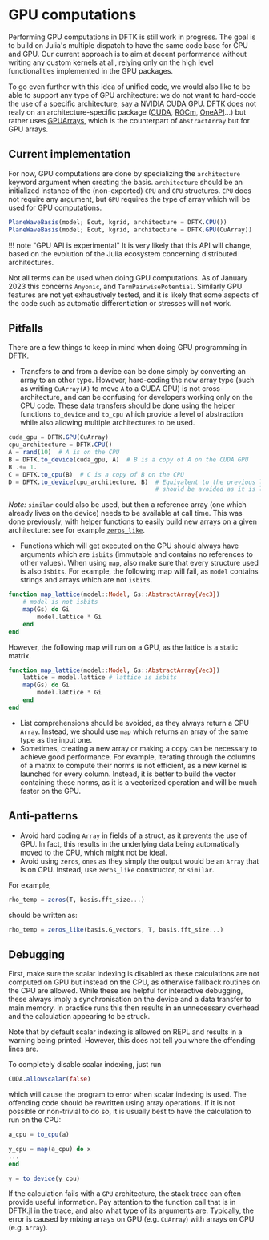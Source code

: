 # GPU computations

Performing GPU computations in DFTK is still work in progress. The goal is to build
on Julia's multiple dispatch to have the same code base for CPU and GPU. Our current
approach is to aim at decent performance without writing any custom kernels at all,
relying only on the high level functionalities implemented in the GPU packages.

To go even further with this idea of unified code, we would also like to be able to
support any type of GPU architecture: we do not want to hard-code the use of a
specific architecture, say a NVIDIA CUDA GPU. DFTK does not realy on an
architecture-specific package ([CUDA](https://github.com/JuliaGPU/CUDA.jl),
[ROCm](https://github.com/JuliaGPU/AMDGPU.jl),
[OneAPI](https://github.com/JuliaGPU/oneAPI.jl)...) but rather uses
[GPUArrays](https://github.com/JuliaGPU/GPUArrays.jl), which is the counterpart of
`AbstractArray` but for GPU arrays.

## Current implementation

For now, GPU computations are done by specializing the `architecture` keyword argument
when creating the basis. `architecture` should be an initialized instance of
the (non-exported) `CPU` and `GPU` structures. `CPU` does not require any argument,
but `GPU` requires the type of array which will be used for GPU computations.

```julia
PlaneWaveBasis(model; Ecut, kgrid, architecture = DFTK.CPU())
PlaneWaveBasis(model; Ecut, kgrid, architecture = DFTK.GPU(CuArray))
```
!!! note "GPU API is experimental"
    It is very likely that this API will change, based on the evolution of the
    Julia ecosystem concerning distributed architectures.

Not all terms can be used when doing GPU computations. As of January 2023 this
concerns `Anyonic`, and `TermPairwisePotential`. Similarly GPU features are
not yet exhaustively tested, and it is likely that some aspects of the code such as
automatic differentiation or stresses will not work.

## Pitfalls
There are a few things to keep in mind when doing GPU programming in DFTK.
- Transfers to and from a device can be done simply by converting an array to
an other type. However, hard-coding the new array type (such as writing
`CuArray(A)` to move `A` to a CUDA GPU) is not cross-architecture, and can
be confusing for developers working only on the CPU code. These data transfers
should be done using the helper functions `to_device` and `to_cpu` which
provide a level of abstraction while also allowing multiple architectures
to be used.
```julia
cuda_gpu = DFTK.GPU(CuArray)
cpu_architecture = DFTK.CPU()
A = rand(10)  # A is on the CPU
B = DFTK.to_device(cuda_gpu, A)  # B is a copy of A on the CUDA GPU
B .+= 1.
C = DFTK.to_cpu(B)  # C is a copy of B on the CPU
D = DFTK.to_device(cpu_architecture, B)  # Equivalent to the previous line, but
                                         # should be avoided as it is less clear
```
*Note:* `similar` could also be used, but then a reference array
(one which already lives on the device) needs to be available at call time.
This was done previously, with helper functions to easily build new arrays
on a given architecture: see for example
[`zeros_like`](https://github.com/JuliaMolSim/DFTK.jl/pull/711/commits/ce5da66009440bd8552429eb8cfe96944da16564).
- Functions which will get executed on the GPU should always have arguments
which are `isbits` (immutable and contains no references to other values).
When using `map`, also make sure that every structure used is also `isbits`.
For example, the following map will fail, as `model` contains strings and
arrays which are not `isbits`.
```julia
function map_lattice(model::Model, Gs::AbstractArray{Vec3})
    # model is not isbits
    map(Gs) do Gi
        model.lattice * Gi
    end
end
```
However, the following map will run on a GPU, as the lattice is a static matrix.
```julia
function map_lattice(model::Model, Gs::AbstractArray{Vec3})
    lattice = model.lattice # lattice is isbits
    map(Gs) do Gi
        model.lattice * Gi
    end
end
```
- List comprehensions should be avoided, as they always return a CPU `Array`.
Instead, we should use `map` which returns an array of the same type as the input
one.
- Sometimes, creating a new array or making a copy can be necessary to achieve good
performance. For example, iterating through the columns of a matrix to compute their
norms is not efficient, as a new kernel is launched for every column. Instead, it
is better to build the vector containing these norms, as it is a vectorized
operation and will be much faster on the GPU.

## Anti-patterns

- Avoid hard coding `Array` in fields of a struct, as it prevents the use of GPU. In fact, this results in the underlying data being automatically moved to the CPU, which might not be ideal.
- Avoid using `zeros`, `ones` as they simply the output would be an `Array` that is on CPU. Instead, use `zeros_like` constructor, or `similar`.

For example,

```julia
rho_temp = zeros(T, basis.fft_size...)
```

should be written as:

```julia
rho_temp = zeros_like(basis.G_vectors, T, basis.fft_size...)
```


## Debugging

First, make sure the scalar indexing is disabled as these calculations are not computed on GPU but instead on the CPU,
as otherwise fallback routines on the CPU are allowed. 
While  these are helpful for interactive debugging, these always imply a synchronisation on the device and a data transfer to main memory. 
In practice runs this then results in an unnecessary overhead and the calculation appearing to be struck.

Note that by default scalar indexing is allowed on REPL and results in a warning being printed. 
However, this does not tell you where the offending lines are. 

To completely disable scalar indexing, just run

```julia
CUDA.allowscalar(false)
```

which will cause the program to error when scalar indexing is used.
The offending code should be rewritten using array operations. 
If it is not possible or non-trivial to do so, it is usually best to have the calculation to run on the CPU:

```julia
a_cpu = to_cpu(a)

y_cpu = map(a_cpu) do x
...
end

y = to_device(y_cpu)
```

If the calculation fails with a `GPU` architecture, the stack trace can often provide useful information.
Pay attention to the function call that is in DFTK.jl in the trace, and also what type of its arguments are.
Typically, the error is caused by mixing arrays on GPU (e.g. `CuArray`) with arrays on CPU (e.g. `Array`).

